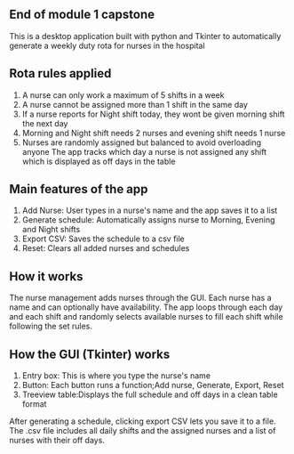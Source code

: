 ## End of module 1 capstone
This is a desktop application built with python and Tkinter to automatically generate a weekly duty rota for nurses in the hospital
## Rota rules applied
1. A nurse  can only work a maximum of 5 shifts in a week
2. A nurse cannot be assigned more than 1 shift in the  same day
3. If a nurse reports for Night shift today, they wont be given morning shift the next  day
4. Morning and Night shift needs 2  nurses and evening shift needs 1 nurse
5. Nurses are randomly assigned but balanced to avoid overloading anyone
The app tracks which day a nurse is not assigned any shift which is displayed as off days in the table

## Main features of the app
1. Add Nurse: User  types in a nurse's name and the app saves it to a list
2. Generate schedule: Automatically assigns nurse to Morning, Evening and Night shifts
3. Export CSV: Saves  the schedule to a csv file
4. Reset: Clears all added nurses  and schedules

## How it works
The nurse management adds nurses through the GUI.
Each nurse has  a name and can optionally have availability.
The app loops through each day and each shift and randomly selects available nurses to fill each shift while following the set rules. 

## How the GUI (Tkinter) works
1. Entry box: This is where you type the nurse's name
2. Button: Each button runs  a function;Add nurse, Generate, Export, Reset
3. Treeview  table:Displays the full schedule and off days in a clean table format

After generating a schedule, clicking export CSV lets you save it to a file.
The .csv file includes all daily shifts  and the assigned nurses  and a list of nurses with their off days.
